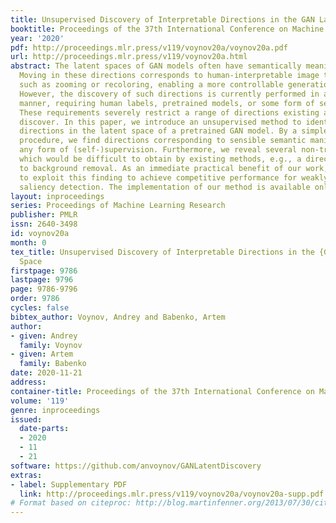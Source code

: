```yaml
---
title: Unsupervised Discovery of Interpretable Directions in the GAN Latent Space
booktitle: Proceedings of the 37th International Conference on Machine Learning
year: '2020'
pdf: http://proceedings.mlr.press/v119/voynov20a/voynov20a.pdf
url: http://proceedings.mlr.press/v119/voynov20a.html
abstract: The latent spaces of GAN models often have semantically meaningful directions.
  Moving in these directions corresponds to human-interpretable image transformations,
  such as zooming or recoloring, enabling a more controllable generation process.
  However, the discovery of such directions is currently performed in a supervised
  manner, requiring human labels, pretrained models, or some form of self-supervision.
  These requirements severely restrict a range of directions existing approaches can
  discover. In this paper, we introduce an unsupervised method to identify interpretable
  directions in the latent space of a pretrained GAN model. By a simple model-agnostic
  procedure, we find directions corresponding to sensible semantic manipulations without
  any form of (self-)supervision. Furthermore, we reveal several non-trivial findings,
  which would be difficult to obtain by existing methods, e.g., a direction corresponding
  to background removal. As an immediate practical benefit of our work, we show how
  to exploit this finding to achieve competitive performance for weakly-supervised
  saliency detection. The implementation of our method is available online.
layout: inproceedings
series: Proceedings of Machine Learning Research
publisher: PMLR
issn: 2640-3498
id: voynov20a
month: 0
tex_title: Unsupervised Discovery of Interpretable Directions in the {GAN} Latent
  Space
firstpage: 9786
lastpage: 9796
page: 9786-9796
order: 9786
cycles: false
bibtex_author: Voynov, Andrey and Babenko, Artem
author:
- given: Andrey
  family: Voynov
- given: Artem
  family: Babenko
date: 2020-11-21
address: 
container-title: Proceedings of the 37th International Conference on Machine Learning
volume: '119'
genre: inproceedings
issued:
  date-parts:
  - 2020
  - 11
  - 21
software: https://github.com/anvoynov/GANLatentDiscovery
extras:
- label: Supplementary PDF
  link: http://proceedings.mlr.press/v119/voynov20a/voynov20a-supp.pdf
# Format based on citeproc: http://blog.martinfenner.org/2013/07/30/citeproc-yaml-for-bibliographies/
---
```

